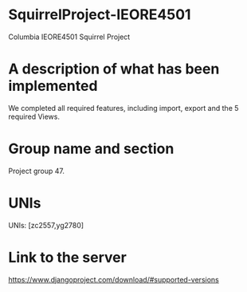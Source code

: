 # SquirrelProject-IEORE4501
Columbia IEORE4501 Squirrel Project

# A description of what has been implemented
We completed all required features, including import, export and the 5 required Views.

# Group name and section
Project group 47.

# UNIs
UNIs: [zc2557,yg2780]

# Link to the server
https://www.djangoproject.com/download/#supported-versions
